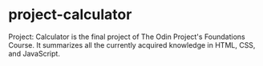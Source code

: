 # project-calculator
Project: Calculator is the final project of The Odin Project's Foundations Course. It summarizes all the currently acquired knowledge in HTML, CSS, and JavaScript.
